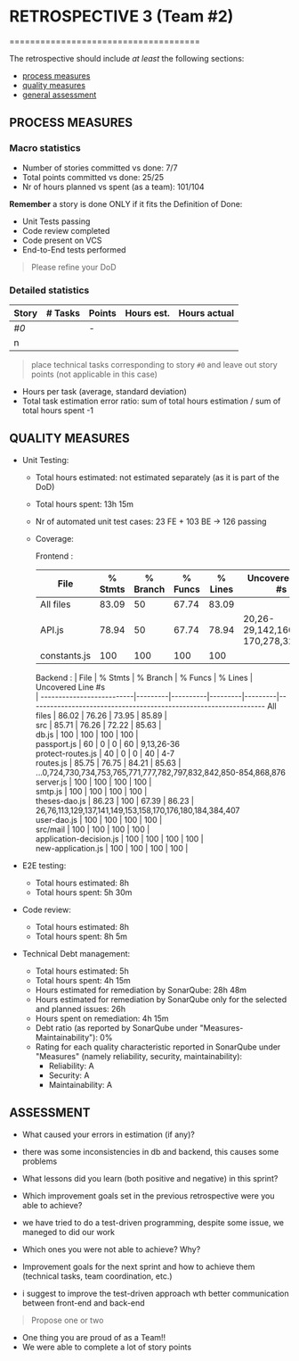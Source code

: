 # RETROSPECTIVE 3 (Team #2)

=====================================

The retrospective should include _at least_ the following
sections:

- [process measures](#process-measures)
- [quality measures](#quality-measures)
- [general assessment](#assessment)

## PROCESS MEASURES

### Macro statistics

- Number of stories committed vs done: 7/7
- Total points committed vs done: 25/25
- Nr of hours planned vs spent (as a team): 101/104

**Remember** a story is done ONLY if it fits the Definition of Done:

- Unit Tests passing
- Code review completed
- Code present on VCS
- End-to-End tests performed

> Please refine your DoD

### Detailed statistics

| Story | # Tasks | Points | Hours est. | Hours actual |
| ----- | ------- | ------ | ---------- | ------------ |
| _#0_  |         | -      |            |              |
| n     |         |        |            |              |

> place technical tasks corresponding to story `#0` and leave out story points (not applicable in this case)

- Hours per task (average, standard deviation)
- Total task estimation error ratio: sum of total hours estimation / sum of total hours spent -1

## QUALITY MEASURES

- Unit Testing:

  - Total hours estimated: not estimated separately (as it is part of the DoD)
  - Total hours spent: 13h 15m
  - Nr of automated unit test cases: 23 FE + 103 BE -> 126 passing
  - Coverage:

    Frontend :

    | File         | % Stmts | % Branch | % Funcs | % Lines | Uncovered Line #s                |
    | ------------ | ------- | -------- | ------- | ------- | -------------------------------- |
    | All files    | 83.09   | 50       | 67.74   | 83.09   |
    | API.js       | 78.94   | 50       | 67.74   | 78.94   | 20,26-29,142,160-170,278,320,354 |
    | constants.js | 100     | 100      | 100     | 100     |

    Backend :
    | File | % Stmts | % Branch | % Funcs | % Lines | Uncovered Line #s  
    | --------------------------|---------|----------|---------|---------|------------------------------------------------------------------
    All files | 86.02 | 76.26 | 73.95 | 85.89 |  
    src | 85.71 | 76.26 | 72.22 | 85.63 |  
    db.js | 100 | 100 | 100 | 100 |  
    passport.js | 60 | 0 | 0 | 60 | 9,13,26-36  
    protect-routes.js | 40 | 0 | 0 | 40 | 4-7  
    routes.js | 85.75 | 76.75 | 84.21 | 85.63 | ...0,724,730,734,753,765,771,777,782,797,832,842,850-854,868,876
    server.js | 100 | 100 | 100 | 100 |  
    smtp.js | 100 | 100 | 100 | 100 |  
    theses-dao.js | 86.23 | 100 | 67.39 | 86.23 | 26,76,113,129,137,141,149,153,158,170,176,180,184,384,407  
    user-dao.js | 100 | 100 | 100 | 100 |  
    src/mail | 100 | 100 | 100 | 100 |  
    application-decision.js | 100 | 100 | 100 | 100 |  
    new-application.js | 100 | 100 | 100 | 100 |

- E2E testing:
  - Total hours estimated: 8h
  - Total hours spent: 5h 30m
- Code review:
  - Total hours estimated: 8h
  - Total hours spent: 8h 5m
- Technical Debt management:
  - Total hours estimated: 5h
  - Total hours spent: 4h 15m
  - Hours estimated for remediation by SonarQube: 28h 48m
  - Hours estimated for remediation by SonarQube only for the selected and planned issues: 26h
  - Hours spent on remediation: 4h 15m
  - Debt ratio (as reported by SonarQube under "Measures-Maintainability"): 0%
  - Rating for each quality characteristic reported in SonarQube under "Measures" (namely reliability, security, maintainability):
    - Reliability: A
    - Security: A
    - Maintainability: A

## ASSESSMENT

- What caused your errors in estimation (if any)?
- there was some inconsistencies in db and backend, this causes some problems

- What lessons did you learn (both positive and negative) in this sprint?

- Which improvement goals set in the previous retrospective were you able to achieve?
- we have tried to do a test-driven programming, despite some issue, we maneged to did our work

- Which ones you were not able to achieve? Why?

- Improvement goals for the next sprint and how to achieve them (technical tasks, team coordination, etc.)
- i suggest to improve the test-driven approach wth better communication between front-end and back-end

> Propose one or two

- One thing you are proud of as a Team!!
- We were able to complete a lot of story points

